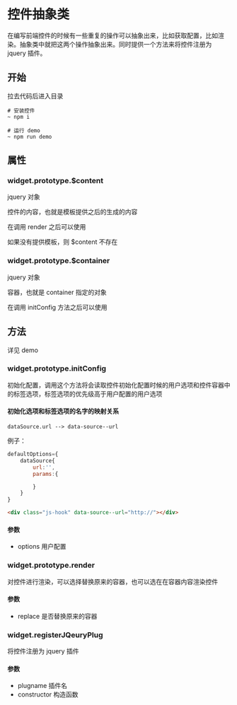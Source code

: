 # 控件抽象类

在编写前端控件的时候有一些重复的操作可以抽象出来，比如获取配置，比如渲染。抽象类中就把这两个操作抽象出来。同时提供一个方法来将控件注册为 jquery 插件。

## 开始

拉去代码后进入目录

```
# 安装控件
~ npm i

# 运行 demo
~ npm run demo
```

## 属性

### widget.prototype.$content

jquery 对象

控件的内容，也就是模板提供之后的生成的内容

在调用 render 之后可以使用

如果没有提供模板，则 $content 不存在

### widget.prototype.$container

jquery 对象

容器，也就是 container 指定的对象

在调用 initConfig 方法之后可以使用

## 方法

详见 demo

### widget.prototype.initConfig

初始化配置，调用这个方法将会读取控件初始化配置时候的用户选项和控件容器中的标签选项，标签选项的优先级高于用户配置的用户选项

#### 初始化选项和标签选项的名字的映射关系

```
dataSource.url --> data-source--url
```

例子：
```javascript
defaultOptions={
    dataSource{
        url:'',
        params:{

        }
    }
}
```

```html
<div class="js-hook" data-source--url="http://"></div>
```

#### 参数

* options 用户配置


### widget.prototype.render

对控件进行渲染，可以选择替换原来的容器，也可以选在在容器内容渲染控件

#### 参数

* replace 是否替换原来的容器

### widget.registerJQeuryPlug

将控件注册为 jquery 插件

#### 参数

* plugname 插件名
* constructor 构造函数